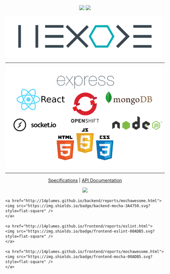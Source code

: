 <p align="center">
    <img src="https://img.shields.io/badge/license-mit-blue.svg?style=flat-square" />
    <img src="https://travis-ci.org/14Plumes/Hexode.svg" />
</p>

![hexode](images/hexode.png)

--------------------------------

![technologies](images/logos.png)

--------------------------------

<p align="center">
    <a href="SPECIFICATIONS.md">Specifications</a> | 
    <a href="http://14plumes.github.io/backend/api">API Documentation</a>
</p>

<p align="center">
    <a href="http://14plumes.github.io/backend/reports/eslint.html">
    <img src="https://img.shields.io/badge/backend-eslint-3A4750.svg?style=flat-square" />
    </a>

    <a href="http://14plumes.github.io/backend/reports/mochawesome.html">
    <img src="https://img.shields.io/badge/backend-mocha-3A4750.svg?style=flat-square" />
    </a>

    <a href="http://14plumes.github.io/frontend/reports/eslint.html">
    <img src="https://img.shields.io/badge/frontend-eslint-00ADB5.svg?style=flat-square" />
    </a>

    <a href="http://14plumes.github.io/frontend/reports/mochawesome.html">
    <img src="https://img.shields.io/badge/frontend-mocha-00ADB5.svg?style=flat-square" />
    </a>
</p>

